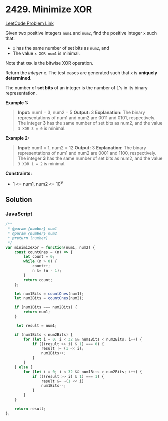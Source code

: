 # 2429. Minimize XOR

[LeetCode Problem Link](https://leetcode.com/problems/minimize-xor/)

Given two positive integers `num1` and `num2`, find the positive integer `x` such that:

* `x` has the same number of set bits as `num2`, and
* The value `x XOR num1` is minimal.

Note that `XOR` is the bitwise XOR operation.

Return the *integer* `x`. The test cases are generated such that `x` is **uniquely determined**.

The number of **set bits** of an integer is the number of `1`'s in its binary representation.

**Example 1:**

>**Input:** num1 = 3, num2 = 5
**Output:** 3
**Explanation:**
The binary representations of num1 and num2 are 0011 and 0101, respectively.
The integer **3** has the same number of set bits as num2, and the value `3 XOR 3 = 0` is minimal.

**Example 2:**

>**Input:** num1 = 1, num2 = 12
**Output:** 3
**Explanation:**
The binary representations of num1 and num2 are 0001 and 1100, respectively.
The integer **3** has the same number of set bits as num2, and the value `3 XOR 1 = 2` is minimal.

**Constraints:**

* 1 <= num1, num2 <= $10^9$

## Solution

### JavaScript

```javaScript
/**
 * @param {number} num1
 * @param {number} num2
 * @return {number}
 */
var minimizeXor = function(num1, num2) {
    const countOnes = (n) => {
        let count = 0;
        while (n > 0) {
            count++;
            n &= (n - 1);
        }
        return count;
    };

    let num1Bits = countOnes(num1);
    let num2Bits = countOnes(num2);

    if (num1Bits === num2Bits) {
        return num1;
    }

     let result = num1;

    if (num1Bits < num2Bits) {
        for (let i = 0; i < 32 && num1Bits < num2Bits; i++) {
            if (((result >> i) & 1) === 0) {
                result |= (1 << i);
                num1Bits++;
            }
        }
    } else {
        for (let i = 0; i < 32 && num1Bits > num2Bits; i++) {
            if (((result >> i) & 1) === 1) {
                result &= ~(1 << i)
                num1Bits--;
            }
        }
    }

    return result;
};
```
